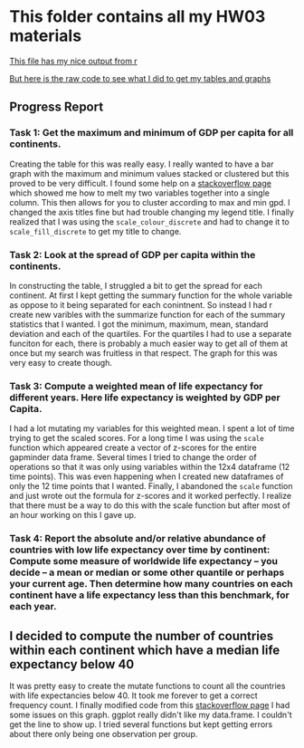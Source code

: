 # This folder contains all my HW03 materials



[This file has my nice output from r](https://github.com/Jenncscampbell/STAT545-hw-Campbell-Jennifer/blob/master/hw03/hw3_gapminder_exploration.md)

[But here is the raw code to see what I did to get my tables and graphs](https://github.com/Jenncscampbell/STAT545-hw-Campbell-Jennifer/blob/master/hw03/hw3%20gapminder%20exploration.Rmd)



## Progress Report

### Task 1: Get the maximum and minimum of GDP per capita for all continents.
Creating the table for this was really easy. I really wanted to have a bar graph with the maximum and minimum values stacked or clustered but this proved to be very difficult. I found some help on a [stackoverflow page](https://stackoverflow.com/questions/10212106/creating-grouped-bar-plot-of-multi-column-data-in-r) which showed me how to melt my two variables together into a single column. This then allows for you to cluster according to max and min gpd. I changed the axis titles fine but had trouble changing my legend title. I finally realized that I was using the `scale_colour_discrete` and had to change it to `scale_fill_discrete` to get my title to change. 

### Task 2: Look at the spread of GDP per capita within the continents.
In constructing the table, I struggled a bit to get the spread for each continent. At first I kept getting the summary function for the whole variable as oppose to it being separated for each conintnent. So instead I had r create new varibles with the summarize function for each of the summary statistics that I wanted. I got the minimum, maximum, mean, standard deviation and each of the quartiles. For the quartiles I had to use a separate funciton for each, there is probably a much easier way to get all of them at once but my search was fruitless in that respect. The graph for this was very easy to create though. 

### Task 3: Compute a weighted mean of life expectancy for different years. Here life expectancy is weighted by GDP per Capita.
I had a lot mutating my variables for this weighted mean. I spent a lot of time trying to get the scaled scores. For a long time I was using the `scale` function which appeared create a vector of z-scores for the entire gapminder data frame. Several times I tried to change the order of operations so that it was only using variables within the 12x4 dataframe (12 time points). This was even happening when I created new dataframes of only the 12 time points that I wanted. Finally, I abandoned the `scale` function and just wrote out the formula for z-scores and it worked perfectly. I realize that there must be a way to do this with the scale function but after most of an hour working on this I gave up. 

### Task 4: Report the absolute and/or relative abundance of countries with low life expectancy over time by continent: Compute some measure of worldwide life expectancy – you decide – a mean or median or some other quantile or perhaps your current age. Then determine how many countries on each continent have a life expectancy less than this benchmark, for each year.

## I decided to compute the number of countries within each continent which have a median life expectancy below 40
It was pretty easy to create the mutate functions to count all the countries with life expectancies below 40. It took me forever to get a correct frequency count. I finally modified code from this [stackoverflow page](https://stackoverflow.com/questions/25293045/count-number-of-rows-in-a-data-frame-in-r-based-on-group) 
I had some issues on this graph. ggplot really didn't like my data.frame. I couldn't get the line to show up. I tried several functions but kept getting errors about there only being one observation per group. 
